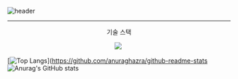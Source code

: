 ![header](https://capsule-render.vercel.app/api?type=waving&color=BB88CC&height=300&section=header&text=AMIVAYUN&fontSize=70&fontColor=4E4351)
- - -
<p align = "center"> 기술 스택 </p>
<p align = "center"> 
    <img src="https://img.shields.io/badge/Python-3766AB?style=flat-square&logo=Python&logoColor=white"/></a>&nbsp

</p>
 

[![Top Langs](https://github-readme-stats.vercel.app/api/top-langs/?username=AMIVAYUN)](https://github.com/anuraghazra/github-readme-stats
![Anurag's GitHub stats](https://github-readme-stats.vercel.app/api?username=AMIVAYUN&count_private=true&show_icons=true&title_color=4E4351&bg_color=D78664)
